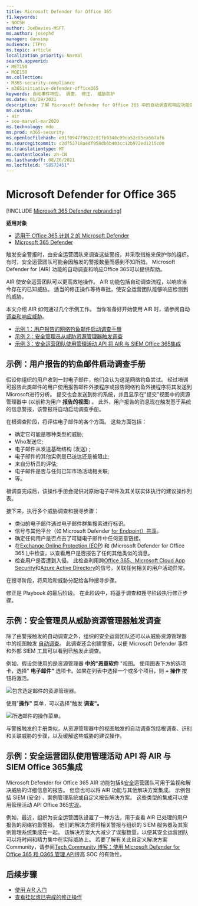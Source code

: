 ```yaml
---
title: Microsoft Defender for Office 365
f1.keywords:
- NOCSH
author: JoeDavies-MSFT
ms.author: josephd
manager: dansimp
audience: ITPro
ms.topic: article
localization_priority: Normal
search.appverid:
- MET150
- MOE150
ms.collection:
- M365-security-compliance
- m365initiative-defender-office365
keywords: 自动事件响应， 调查， 修正， 威胁防护
ms.date: 01/29/2021
description: 了解 Microsoft Defender for Office 365 中的自动调查和响应功能Office 365
ms.custom:
- air
- seo-marvel-mar2020
ms.technology: mdo
ms.prod: m365-security
ms.openlocfilehash: e91f0947f9622c81fb9340c09ea52c85ea567af6
ms.sourcegitcommit: c2d752718aedf958db6b403cc12b972ed1215c00
ms.translationtype: MT
ms.contentlocale: zh-CN
ms.lasthandoff: 08/26/2021
ms.locfileid: "58572451"
---
```

# <a name="how-automated-investigation-and-response-works-in-microsoft-defender-for-office-365"></a>Microsoft Defender for Office 365

[!INCLUDE [Microsoft 365 Defender rebranding](../includes/microsoft-defender-for-office.md)]

**适用对象**
- [适用于 Office 365 计划 2 的 Microsoft Defender](defender-for-office-365.md)
- [Microsoft 365 Defender](../defender/microsoft-365-defender.md)

触发安全警报时，由安全运营团队来调查这些警报，并采取措施来保护你的组织。 有时，安全运营团队可能会因触发的警报数量而感到不知所措。 Microsoft Defender for (AIR) 功能的自动调查和响应Office 365可以提供帮助。

AIR 使安全运营团队可以更高效地操作。 AIR 功能包括自动调查流程，以响应当今存在的已知威胁。 适当的修正操作等待审批，使安全运营团队能够响应检测到的威胁。

本文介绍 AIR 如何通过几个示例工作。 当你准备好开始使用 AIR 时，请参阅自动 [调查和响应威胁](office-365-air.md)。

- [示例 1：用户报告的网络钓鱼邮件启动调查手册](#example-a-user-reported-phish-message-launches-an-investigation-playbook)
- [示例 2：安全管理员从威胁资源管理器触发调查](#example-a-security-administrator-triggers-an-investigation-from-threat-explorer)
- [示例 3：安全运营团队使用管理活动 API 将 AIR 与 SIEM Office 365集成](#example-a-security-operations-team-integrates-air-with-their-siem-using-the-office-365-management-activity-api)

## <a name="example-a-user-reported-phish-message-launches-an-investigation-playbook"></a>示例：用户报告的钓鱼邮件启动调查手册

假设你组织的用户收到一封电子邮件，他们会认为这是网络钓鱼尝试。 经过培训可报告此类邮件的用户使用报告邮件外接程序或[](enable-the-report-message-add-in.md)报告网络钓鱼外接程序将其发送到 Microsoft[](enable-the-report-phish-add-in.md)进行分析。 提交也会发送到你的系统，并且显示在"提交"视图中的资源管理器中 (以前称为用户 **报告的视图**) 。 此外，用户报告的消息现在触发基于系统的信息警报，该警报将自动启动调查手册。

在根调查阶段，将评估电子邮件的各个方面。 这些方面包括：

- 确定它可能是哪种类型的威胁;
- Who发送它;
- 电子邮件从发送基础结构 (发送) ;
- 电子邮件的其他实例是已送达还是被阻止;
- 来自分析员的评估;
- 电子邮件是否与任何已知市场活动相关联;
- 等。

根调查完成后，该操作手册会提供对原始电子邮件及其关联实体执行的建议操作列表。

接下来，执行多个威胁调查和搜寻步骤：

- 类似的电子邮件通过电子邮件群集搜索进行标识。
- 信号与其他平台（如 Microsoft Defender [for Endpoint）共享](/windows/security/threat-protection/microsoft-defender-atp/microsoft-defender-advanced-threat-protection)。
- 确定任何用户是否点击了可疑电子邮件中任何恶意链接。
- 在[Exchange Online Protection (EOP](exchange-online-protection-overview.md)) 和 (Microsoft Defender for Office 365 [) ](defender-for-office-365.md)中检查，以查看用户是否报告了任何其他类似的消息。
- 检查用户是否遭到入侵。 此检查利用跨[Office 365、Microsoft Cloud App Security](/cloud-app-security)和[Azure Active Directory](/azure/active-directory)的信号，关联任何相关的用户活动异常。

在搜寻阶段，将风险和威胁分配给各种搜寻步骤。

修正是 Playbook 的最后阶段。 在此阶段中，将基于调查和搜寻阶段执行修正步骤。

## <a name="example-a-security-administrator-triggers-an-investigation-from-threat-explorer"></a>示例：安全管理员从威胁资源管理器触发调查

除了由警报触发的自动调查之外，组织的安全运营团队还可以从威胁资源管理器 中的视图触发 [自动调查](threat-explorer.md)。  此调查还会创建警报，以便 Microsoft Defender 事件和外部 SIEM 工具可以看到已触发此调查。

例如，假设您使用的是资源管理器 **中的"恶意软件** "视图。 使用图表下方的选项卡，选择" **电子邮件"** 选项卡。如果在列表中选择一个或多个项目，则 **+ 操作** 按钮将激活。

![包含选定邮件的资源管理器。](../../media/Explorer-Malware-Email-ActionsInvestigate.png)

使用"**操作"** 菜单，可以选择"触发 **调查"。**

![所选邮件的操作菜单。](../../media/explorer-malwareview-selectedemails-actions.jpg)

与警报触发的手册类似，从资源管理器中的视图触发的自动调查包括根调查、识别和关联威胁的步骤，以及缓解这些威胁的建议操作。

## <a name="example-a-security-operations-team-integrates-air-with-their-siem-using-the-office-365-management-activity-api"></a>示例：安全运营团队使用管理活动 API 将 AIR 与 SIEM Office 365集成

Microsoft Defender for Office 365 AIR 功能包括&[安全](air-view-investigation-results.md)运营团队可用于监视和解决威胁的详细信息的报告。 但您也可以将 AIR 功能与其他解决方案集成。 示例包括 SIEM (安全) 、案例管理系统或自定义报告解决方案。 这些类型的集成可以使用管理活动 API Office 365[实现](/office/office-365-management-api/office-365-management-activity-api-reference)。

例如，最近，组织为安全运营团队设置了一种方法，用于查看 AIR 已处理的用户报告的网络钓鱼警报。 他们的解决方案将相关警报与组织的 SIEM 服务器及其案例管理系统集成在一起。 该解决方案大大减少了误报数量，以便其安全运营团队可以将时间和精力集中在实际威胁上。 若要了解有关此自定义解决方案Community，请参阅[Tech Community 博客：使用 Microsoft Defender for Office 365 和 O365 管理 API](https://techcommunity.microsoft.com/t5/microsoft-security-and/improve-the-effectiveness-of-your-soc-with-office-365-atp-and/ba-p/1525185)提高 SOC 的有效性。

## <a name="next-steps"></a>后续步骤

- [使用 AIR 入门](office-365-air.md)
- [查看挂起或已完成的修正操作](air-review-approve-pending-completed-actions.md)